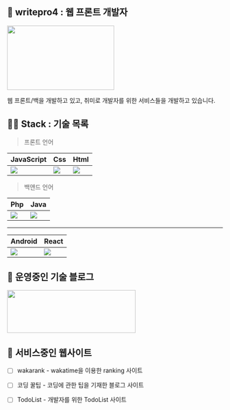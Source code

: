 ## 📸 writepro4 : 웹 프론트 개발자 

 
<img src="https://user-images.githubusercontent.com/45548926/87241018-bb327100-c459-11ea-9cd5-ca8f36942d4e.gif" width="250" height="150" /> 

웹 프론트/백을 개발하고 있고, 취미로 개발자를 위한 서비스들을 개발하고 있습니다.

## 👨‍💻 Stack : 기술 목록

> 프론트 언어

| JavaScript | Css | Html |
| ------ | ----------- | ----- |
| <img src="https://img.icons8.com/dusk/100/000000/javascript-logo.png"/> | <img src="https://img.icons8.com/dusk/100/000000/3.png"/> | <img src="https://img.icons8.com/dusk/100/000000/html-5.png"/> |


> 백앤드 언어

| Php | Java |
| ------ | ----------- | 
| <img src="https://img.icons8.com/dusk/100/000000/php-logo.png"/> | <img src="https://img.icons8.com/dusk/100/000000/java-coffee-cup-logo.png"/> | 

---

| Android | React |
| ------ | -------- |
| <img src="https://img.icons8.com/clouds/100/000000/android-os.png"/> | <img src="https://img.icons8.com/clouds/100/000000/react.png"/> |

 


## 👻 운영중인 기술 블로그

<a href="https://gaebal4.tistory.com/">
<img src="https://user-images.githubusercontent.com/45548926/87373446-aaead500-c5c4-11ea-989c-c51dccf8966f.png" width="300" height="100" />
</a>

## 🎉 서비스중인 웹사이트 


- [ ] wakarank - wakatime을 이용한 ranking 사이트 
- [ ] 코딩 꿀팁 - 코딩에 관한 팁을 기재한 블로그 사이트
- [ ] TodoList - 개발자를 위한 TodoList 사이트




